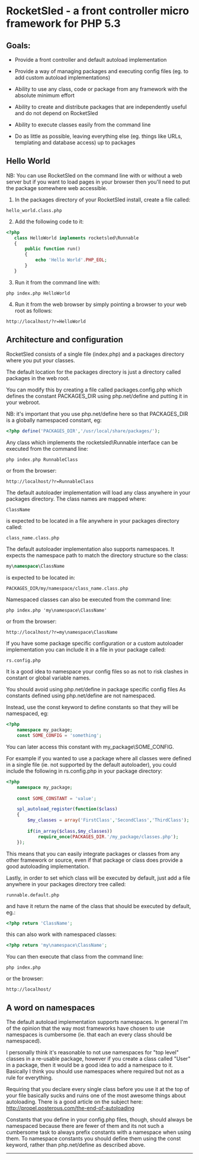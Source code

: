 # RocketSled - a front controller micro framework for PHP 5.3

## Goals:

* Provide a front controller and default autoload implementation

* Provide a way of managing packages and executing config files (eg. to add custom autoload implementations)

* Ability to use any class, code or package from any framework with the absolute minimum effort

* Ability to create and distribute packages that are independently useful and do not depend on RocketSled

* Ability to execute classes easily from the command line

* Do as little as possible, leaving everything else (eg. things like URLs, templating and database access) up to packages

## Hello World

NB: You can use RocketSled on the command line with or without a web server but if you want to load pages in your browser then you'll need to put the package somewhere web accessible.

1. In the packages directory of your RocketSled install, create a file called:

```
hello_world.class.php
```

2. Add the following code to it:

```php
<?php
   class HelloWorld implements rocketsled\Runnable
   {
       public function run()
       {
           echo 'Hello World'.PHP_EOL;
       }
   }
```

3. Run it from the command line with:

```
php index.php HelloWorld
```

4. Run it from the web browser by simply pointing a browser to your web root as follows:

```
http://localhost/?r=HelloWorld
```

## Architecture and configuration

RocketSled consists of a single file (index.php) and a packages directory where you
put your classes.

The default location for the packages directory is just a directory called packages
in the web root.

You can modify this by creating a file called packages.config.php which defines 
the constant PACKAGES_DIR using php.net/define and putting it in your webroot.

NB: it's important that you use php.net/define here so that PACKAGES_DIR is a 
globally namespaced constant, eg:

```php
<?php define('PACKAGES_DIR','/usr/local/share/packages/');
```

Any class which implements the rocketsled\Runnable interface can be executed
from the command line:

```php
php index.php RunnableClass
```

or from the browser:

```
http://localhost/?r=RunnableClass
```

The default autoloader implementation will load any class anywhere in 
your packages directory. The class names are mapped where:

```
ClassName
```

is expected to be located in a file anywhere in your packages directory called:

```
class_name.class.php
```

The default autoloader implementation also supports namespaces. It expects the
namespace path to match the directory structure so the class:

```php
my\namespace\ClassName
```

is expected to be located in:

```
PACKAGES_DIR/my/namespace/class_name.class.php
```

Namespaced classes can also be executed from the command line:

```
php index.php 'my\namespace\ClassName'
```

or from the browser:

```
http://localhost/?r=my\namespace\ClassName
```

If you have some package specific configuration or a custom autoloader 
implementation you can include it in a file in your package called:

```
rs.config.php
```

It is a good idea to namespace your config files so as not to risk clashes in
constant or global variable names.

You should avoid using php.net/define in package specific config files As
constants defined using php.net/define are not namespaced.

Instead, use the const keyword to define constants so that they will be namespaced, eg:

```php
<?php
    namespace my_package;
    const SOME_CONFIG = 'something';
```

You can later access this constant with my_package\SOME_CONFIG.

For example if you wanted to use a package where all classes were defined in
a single file (ie. not supported by the default autoloader), you could include
the following in rs.config.php in your package directory:

```php
<?php
    namespace my_package;
    
    const SOME_CONSTANT = 'value';

    spl_autoload_register(function($class)
    {
        $my_classes = array('FirstClass','SecondClass','ThirdClass');
        
        if(in_array($class,$my_classes))
            require_once(PACKAGES_DIR.'/my_package/classes.php');
    });
```

This means that you can easily integrate packages or classes from any other framework or source, even if that package or class does provide a good autoloading implementation.

Lastly, in order to set which class will be executed by default, just add a file anywhere in your packages directory tree called:

```
runnable.default.php
```

and have it return the name of the class that should be executed by default, eg.:

```php
<?php return 'ClassName';
```

this can also work with namespaced classes:

```php
<?php return 'my\namespace\ClassName';
```

You can then execute that class from the command line:

```
php index.php
```

or the browser:

```
http://localhost/
```

## A word on namespaces

The default autoload implementation supports namespaces. In general I'm of the 
opinion that the way most frameworks have chosen to use namespaces is 
cumbersome (ie. that each an every class should be namespaced).

I personally think it's reasonable to not use namespaces for "top level" classes in a re-usable package, however if you create a class called "User" in a package, then it would be a good idea to add a namespace to it. Basically I think you should use namespaces where required but not as a rule for everything.

Requiring that you declare every single class before you use it at the top of your file basically sucks and ruins one of the most awesome things about autoloading. There is a good article on the subject here: http://propel.posterous.com/the-end-of-autoloading

Constants that you define in your config.php files, though, should always be namespaced
because there are fewer of them and its not such a cumbersome task to always prefix
constants with a namespace when using them. To namespace constants you should define
them using the const keyword, rather than php.net/define as described above.

-----------------------------------------------------------------------------------
